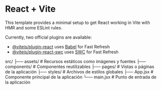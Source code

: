 # React + Vite

This template provides a minimal setup to get React working in Vite with HMR and some ESLint rules.

Currently, two official plugins are available:

- [@vitejs/plugin-react](https://github.com/vitejs/vite-plugin-react/blob/main/packages/plugin-react/README.md) uses [Babel](https://babeljs.io/) for Fast Refresh
- [@vitejs/plugin-react-swc](https://github.com/vitejs/vite-plugin-react-swc) uses [SWC](https://swc.rs/) for Fast Refresh

src/
├── assets/      # Recursos estáticos como imágenes y fuentes
├── components/  # Componentes reutilizables
├── pages/       # Vistas o páginas de la aplicación
├── styles/      # Archivos de estilos globales
├── App.jsx      # Componente principal de la aplicación
└── main.jsx     # Punto de entrada de la aplicación
